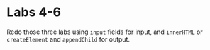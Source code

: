 
# Labs 4-6

Redo those three labs using `input` fields for input, and `innerHTML` or `createElement` and `appendChild` for output.